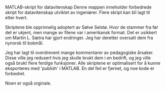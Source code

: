 MATLAB-skript for datavitenskap
Denne mappen inneholder forbedrede skript for datavitenskap utviklet av ingeniører. Flere skript kan bli lagt til etter hvert.

Skriptene ble opprinnelig adoptert av Sølve Selstø. Hvor de stammer fra før det er ukjent, men mange av filene var i amerikansk format. Det er usikkert om Martin L. Sætra har gjort endringer. Jeg har deretter oversatt dem fra nynorsk til bokmål.

Jeg har lagt til overdrevent mange kommentarer av pedagogiske årsaker. Disse ville jeg redusert hvis jeg skulle brukt dem i en bedrift, og jeg ville også brukt flere ferdige funksjoner. Alle skriptene er optimalisert for å kunne eksporteres med 'publish' i MATLAB. En del feil er fjernet, og noe kode er forbedret.

Noen er også orginale.
